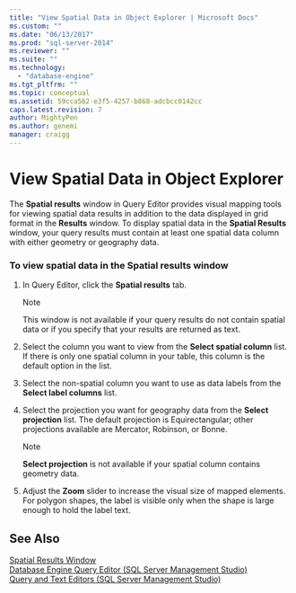 ```yaml
---
title: "View Spatial Data in Object Explorer | Microsoft Docs"
ms.custom: ""
ms.date: "06/13/2017"
ms.prod: "sql-server-2014"
ms.reviewer: ""
ms.suite: ""
ms.technology: 
  - "database-engine"
ms.tgt_pltfrm: ""
ms.topic: conceptual
ms.assetid: 59cca562-e3f5-4257-b868-adcbcc0142cc
caps.latest.revision: 7
author: MightyPen
ms.author: genemi
manager: craigg
---
```

# View Spatial Data in Object Explorer
  The **Spatial results** window in Query Editor provides visual mapping tools for viewing spatial data results in addition to the data displayed in grid format in the **Results** window. To display spatial data in the **Spatial Results** window, your query results must contain at least one spatial data column with either geometry or geography data.  
  
### To view spatial data in the Spatial results window  
  
1.  In Query Editor, click the **Spatial results** tab.  
  
    > [!NOTE]  
    >  This window is not available if your query results do not contain spatial data or if you specify that your results are returned as text.  
  
2.  Select the column you want to view from the **Select spatial column** list. If there is only one spatial column in your table, this column is the default option in the list.  
  
3.  Select the non-spatial column you want to use as data labels from the **Select label columns** list.  
  
4.  Select the projection you want for geography data from the **Select projection** list. The default projection is Equirectangular; other projections available are Mercator, Robinson, or Bonne.  
  
    > [!NOTE]  
    >  **Select projection** is not available if your spatial column contains geometry data.  
  
5.  Adjust the **Zoom** slider to increase the visual size of mapped elements. For polygon shapes, the label is visible only when the shape is large enough to hold the label text.  
  
## See Also  
 [Spatial Results Window](spatial-results-window.md)   
 [Database Engine Query Editor &#40;SQL Server Management Studio&#41;](database-engine-query-editor-sql-server-management-studio.md)   
 [Query and Text Editors &#40;SQL Server Management Studio&#41;](query-and-text-editors-sql-server-management-studio.md)  
  
  
